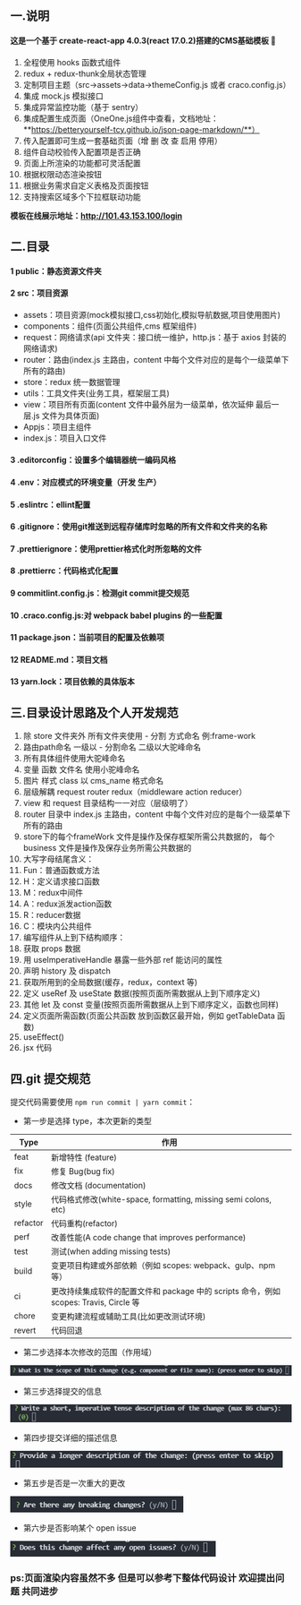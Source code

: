 
## 一.说明

#### 这是一个基于 create-react-app 4.0.3(react 17.0.2)搭建的CMS基础模板 :rainbow:
1. 全程使用 hooks 函数式组件
1. redux + redux-thunk全局状态管理
1. 定制项目主题（src->assets->data->themeConfig.js 或者 craco.config.js）
1. 集成 mock.js 模拟接口
1. 集成异常监控功能（基于 sentry）
1. 集成配置生成页面（OneOne.js组件中查看，文档地址：**https://betteryourself-tcy.github.io/json-page-markdown/**）
  1. 传入配置即可生成一套基础页面（增 删 改 查 启用 停用）
  1. 组件自动校验传入配置项是否正确
  1. 页面上所渲染的功能都可灵活配置
  1. 根据权限动态渲染按钮
  1. 根据业务需求自定义表格及页面按钮
  1. 支持搜索区域多个下拉框联动功能

**模板在线展示地址：http://101.43.153.100/login**

## 二.目录

#### 1 public：静态资源文件夹

#### 2 src：项目资源

- assets：项目资源(mock模拟接口,css初始化,模拟导航数据,项目使用图片)
- components：组件(页面公共组件,cms 框架组件)
- request：网络请求(api 文件夹：接口统一维护，http.js：基于 axios 封装的网络请求)
- router：路由(index.js 主路由，content 中每个文件对应的是每个一级菜单下所有的路由)
- store：redux 统一数据管理
- utils：工具文件夹(业务工具，框架层工具)
- view：项目所有页面(content 文件中最外层为一级菜单，依次延伸 最后一层.js 文件为具体页面)
- Appjs：项目主组件
- index.js：项目入口文件

#### 3  .editorconfig：设置多个编辑器统一编码风格

#### 4  .env：对应模式的环境变量（开发 生产）

#### 5 .eslintrc：ellint配置

#### 6  .gitignore：使用git推送到远程存储库时忽略的所有文件和文件夹的名称

#### 7 .prettierignore：使用prettier格式化时所忽略的文件 

#### 8 .prettierrc：代码格式化配置

#### 9 commitlint.config.js：检测git commit提交规范

#### 10 .craco.config.js:对 webpack  babel plugins 的一些配置

#### 11 package.json：当前项目的配置及依赖项

#### 12 README.md：项目文档

#### 13 yarn.lock：项目依赖的具体版本

## 三.目录设计思路及个人开发规范

1. 除 store 文件夹外 所有文件夹使用 - 分割 方式命名 例:frame-work
2. 路由path命名 一级以 - 分割命名 二级以大驼峰命名
3. 所有具体组件使用大驼峰命名
4. 变量 函数 文件名 使用小驼峰命名
5. 图片 样式 class 以 cms_name 格式命名
6. 层级解耦 request router redux（middleware action reducer）
7. view 和 request 目录结构一一对应（层级明了）
8. router 目录中 index.js 主路由，content 中每个文件对应的是每个一级菜单下所有的路由
9. store下的每个frameWork 文件是操作及保存框架所需公共数据的， 每个business 文件是操作及保存业务所需公共数据的
10. 大写字母结尾含义：
  1. Fun：普通函数或方法 
  1. H：定义请求接口函数 
  1. M：redux中间件 
  1. A：redux派发action函数 
  1. R：reducer数据 
  1. C：模块内公共组件  
11. 编写组件从上到下结构顺序：
  1. 获取 props 数据
  1. 用 useImperativeHandle 暴露一些外部 ref 能访问的属性
  1. 声明 history 及 dispatch
  1. 获取所用到的全局数据(缓存，redux，context 等)
  1. 定义 useRef 及 useState 数据(按照页面所需数据从上到下顺序定义)
  1. 其他 let 及 const 变量(按照页面所需数据从上到下顺序定义，函数也同样)
  1. 定义页面所需函数(页面公共函数 放到函数区最开始，例如 getTableData 函数)
  1. useEffect()
  1. jsx 代码

## 四.git 提交规范

提交代码需要使用 `npm run commit | yarn commit`：

- 第一步是选择 type，本次更新的类型

| Type     | 作用                                                                                   |
| -------- | -------------------------------------------------------------------------------------- |
| feat     | 新增特性 (feature)                                                                     |
| fix      | 修复 Bug(bug fix)                                                                      |
| docs     | 修改文档 (documentation)                                                               |
| style    | 代码格式修改(white-space, formatting, missing semi colons, etc)                        |
| refactor | 代码重构(refactor)                                                                     |
| perf     | 改善性能(A code change that improves performance)                                      |
| test     | 测试(when adding missing tests)                                                        |
| build    | 变更项目构建或外部依赖（例如 scopes: webpack、gulp、npm 等）                           |
| ci       | 更改持续集成软件的配置文件和 package 中的 scripts 命令，例如 scopes: Travis, Circle 等 |
| chore    | 变更构建流程或辅助工具(比如更改测试环境)                                               |
| revert   | 代码回退                                                                               |

- 第二步选择本次修改的范围（作用域）

![image-two](https://github.com/Betteryourself-tcy/images/blob/master/two.png?raw=true)

- 第三步选择提交的信息

![image-three](https://github.com/Betteryourself-tcy/images/blob/master/three.png?raw=true)

- 第四步提交详细的描述信息

![image-four](https://github.com/Betteryourself-tcy/images/blob/master/four.png?raw=true)

- 第五步是否是一次重大的更改

![image-five](https://github.com/Betteryourself-tcy/images/blob/master/five.png?raw=true)

- 第六步是否影响某个 open issue

![image-six](https://github.com/Betteryourself-tcy/images/blob/master/six.png?raw=true)

### ps:页面渲染内容虽然不多 但是可以参考下整体代码设计 欢迎提出问题 共同进步
